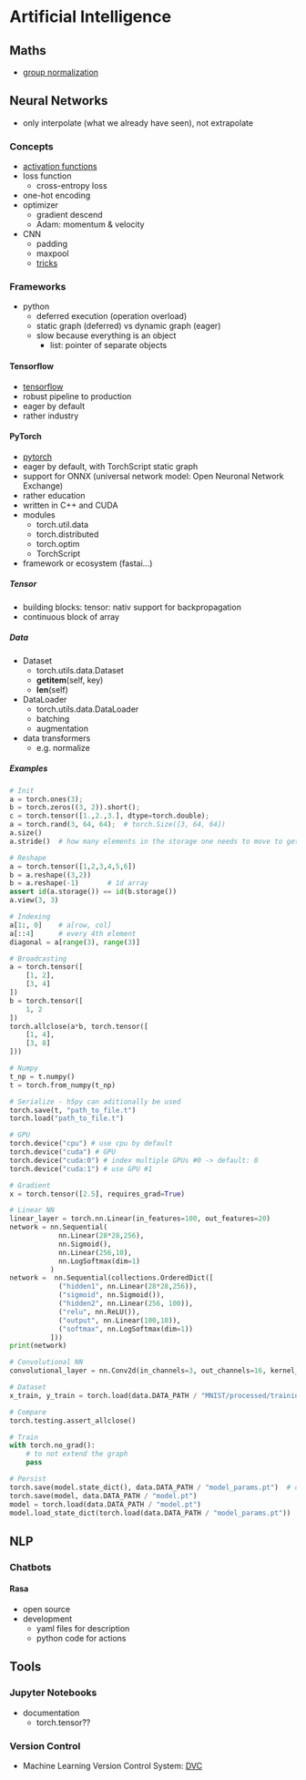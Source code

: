 # Artificial Intelligence

## Maths

- [group normalization](https://arxiv.org/pdf/1803.08494.pdf)

## Neural Networks

- only interpolate (what we already have seen), not extrapolate

### Concepts

- [activation functions](https://mlfromscratch.com/activation-functions-explained/)
- loss function
	- cross-entropy loss
- one-hot encoding
- optimizer
	- gradient descend
	- Adam: momentum & velocity
- CNN
	- padding
	- maxpool
	- [tricks](https://arxiv.org/abs/1812.01187v2)

### Frameworks

- python
	- deferred execution (operation overload)
	- static graph (deferred) vs dynamic graph (eager)
	- slow because everything is an object
		- list: pointer of separate objects

#### Tensorflow

- [tensorflow](https://www.tensorflow.org/)
- robust pipeline to production
- eager by default
- rather industry

#### PyTorch

- [pytorch](https://pytorch.org/)
- eager by default, with TorchScript static graph
- support for ONNX (universal network model: Open Neuronal Network Exchange)
- rather education
- written in C++ and CUDA
- modules
	- torch.util.data
	- torch.distributed
	- torch.optim
	- TorchScript
- framework or ecosystem (fastai...)

##### Tensor

- building blocks: tensor: nativ support for backpropagation
- continuous block of array

##### Data

- Dataset
	- torch.utils.data.Dataset
	- __getitem__(self, key)
	- __len__(self)
- DataLoader
	- torch.utils.data.DataLoader
	- batching
	- augmentation
- data transformers
	- e.g. normalize

##### Examples

```python
# Init
a = torch.ones(3);
b = torch.zeros((3, 2)).short();
c = torch.tensor([1.,2.,3.], dtype=torch.double);
a = torch.rand(3, 64, 64);	# torch.Size([3, 64, 64])
a.size()
a.stride()	# how many elements in the storage one needs to move to get the next value

# Reshape
a = torch.tensor([1,2,3,4,5,6])
b = a.reshape((3,2))
b = a.reshape(-1)		# 1d array
assert id(a.storage()) == id(b.storage())
a.view(3, 3)

# Indexing
a[1:, 0]	# a[row, col]
a[::4] 		# every 4th element
diagonal = a[range(3), range(3)]

# Broadcasting
a = torch.tensor([
    [1, 2],
    [3, 4]
])
b = torch.tensor([
    1, 2
])
torch.allclose(a*b, torch.tensor([
    [1, 4],
    [3, 8]
]))

# Numpy
t_np = t.numpy()
t = torch.from_numpy(t_np)

# Serialize - h5py can aditionally be used
torch.save(t, "path_to_file.t")
torch.load("path_to_file.t")

# GPU
torch.device("cpu") # use cpu by default
torch.device("cuda") # GPU
torch.device("cuda:0") # index multiple GPUs #0 -> default: 0
torch.device("cuda:1") # use GPU #1

# Gradient
x = torch.tensor([2.5], requires_grad=True)

# Linear NN
linear_layer = torch.nn.Linear(in_features=100, out_features=20)
network = nn.Sequential(
            nn.Linear(28*28,256),
            nn.Sigmoid(),
            nn.Linear(256,10),
            nn.LogSoftmax(dim=1)
          )
network =  nn.Sequential(collections.OrderedDict([
            ("hidden1", nn.Linear(28*28,256)),
            ("sigmoid", nn.Sigmoid()),
            ("hidden2", nn.Linear(256, 100)),
            ("relu", nn.ReLU()),
            ("output", nn.Linear(100,10)),
            ("softmax", nn.LogSoftmax(dim=1))
          ]))
print(network)

# Convolutional NN
convolutional_layer = nn.Conv2d(in_channels=3, out_channels=16, kernel_size=3, padding=0, stride=1)

# Dataset
x_train, y_train = torch.load(data.DATA_PATH / "MNIST/processed/training.pt")

# Compare
torch.testing.assert_allclose()

# Train
with torch.no_grad():
	# to not extend the graph
	pass

# Persist
torch.save(model.state_dict(), data.DATA_PATH / "model_params.pt")	# only params
torch.save(model, data.DATA_PATH / "model.pt")											# with layers
model = torch.load(data.DATA_PATH / "model.pt")
model.load_state_dict(torch.load(data.DATA_PATH / "model_params.pt"))
```

## NLP

### Chatbots

#### Rasa

- open source
- development
	- yaml files for description
	- python code for actions

## Tools

### Jupyter Notebooks

- documentation
	- torch.tensor??

### Version Control

- Machine Learning Version Control System: [DVC](https://dvc.org/)

